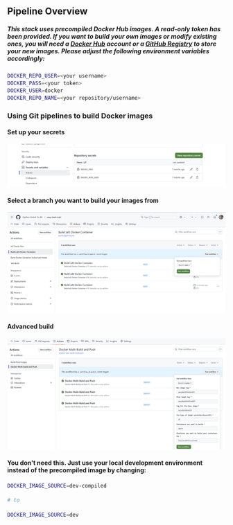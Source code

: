 ## Pipeline Overview

##### This stack uses precompiled Docker Hub images. A read-only token has been provided. If you want to build your own images or modify existing ones, you will need a [Docker Hub](https://hub.docker.com/) account or a [GitHub Registry](https://docs.github.com/en/packages/learn-github-packages/introduction-to-github-packages) to store your new images. Please adjust the following environment variables accordingly:

```sh
DOCKER_REPO_USER=<your username>
DOCKER_PASS=<your token>
DOCKER_USER=docker
DOCKER_REPO_NAME=<your repository/username>
```

### Using Git pipelines to build Docker images
#### Set up your secrets

![Alt text](.makefile/assets/github-secrets-needed.png?raw=true "GitHub secrets")

#### Select a branch you want to build your images from
![Alt text](.makefile/assets/easy-build.png?raw=true "GitHub easy build Docker container")

#### Advanced build
![Alt text](.makefile/assets/github-build-docker-container.png?raw=true "GitHub advanced build Docker container")

#### You don't need this. Just use your local development environment instead of the precompiled image by changing:
```sh
DOCKER_IMAGE_SOURCE=dev-compiled

# to

DOCKER_IMAGE_SOURCE=dev
```
